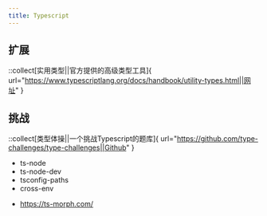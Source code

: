 ```yaml
---
title: Typescript
---
```


## 扩展

::collect[实用类型||官方提供的高级类型工具]{ url="https://www.typescriptlang.org/docs/handbook/utility-types.html||网址" }


## 挑战

::collect[类型体操||一个挑战Typescript的题库]{ url="https://github.com/type-challenges/type-challenges||Github" }


* ts-node
* ts-node-dev
* tsconfig-paths
* cross-env


- https://ts-morph.com/
